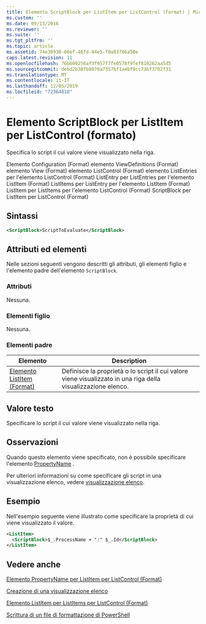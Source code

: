 ```yaml
---
title: Elemento ScriptBlock per ListItem per ListControl (Format) | Microsoft Docs
ms.custom: ''
ms.date: 09/13/2016
ms.reviewer: ''
ms.suite: ''
ms.tgt_pltfrm: ''
ms.topic: article
ms.assetid: 74e30938-00ef-46fd-84e5-f0a83706a50e
caps.latest.revision: 11
ms.openlocfilehash: 76b600256af3f957f7fe0578f9fef810262aa5d5
ms.sourcegitcommit: debd2b38fb8070a7357bf1a4bf9cc736f3702f31
ms.translationtype: MT
ms.contentlocale: it-IT
ms.lasthandoff: 12/05/2019
ms.locfileid: "72364810"
---
```

# <a name="scriptblock-element-for-listitem-for-listcontrol-format"></a>Elemento ScriptBlock per ListItem per ListControl (formato)

Specifica lo script il cui valore viene visualizzato nella riga.

Elemento Configuration (Format) elemento ViewDefinitions (Format) elemento View (Format) elemento ListControl (Format) elemento ListEntries per l'elemento ListControl (Format) ListEntry per ListEntries per l'elemento ListItem (Format) ListItems per ListEntry per l'elemento ListItem (Format) ListItem per ListItems per l'elemento ListControl (Format) ScriptBlock per ListItem per ListControl (Format)

## <a name="syntax"></a>Sintassi

```xml
<ScriptBlock>ScriptToEvaluate</ScriptBlock>
```

## <a name="attributes-and-elements"></a>Attributi ed elementi

Nelle sezioni seguenti vengono descritti gli attributi, gli elementi figlio e l'elemento padre dell'elemento `ScriptBlock`.

### <a name="attributes"></a>Attributi

Nessuna.

### <a name="child-elements"></a>Elementi figlio

Nessuna.

### <a name="parent-elements"></a>Elementi padre

|Elemento|Description|
|-------------|-----------------|
|[Elemento ListItem (Format)](./listitem-element-for-listitems-for-listcontrol-format.md)|Definisce la proprietà o lo script il cui valore viene visualizzato in una riga della visualizzazione elenco.|

## <a name="text-value"></a>Valore testo

Specificare lo script il cui valore viene visualizzato nella riga.

## <a name="remarks"></a>Osservazioni

Quando questo elemento viene specificato, non è possibile specificare l'elemento [PropertyName](./propertyname-element-for-listitem-for-listcontrol-format.md) .

Per ulteriori informazioni su come specificare gli script in una visualizzazione elenco, vedere [visualizzazione elenco](./creating-a-list-view.md).

## <a name="example"></a>Esempio

Nell'esempio seguente viene illustrato come specificare la proprietà di cui viene visualizzato il valore.

```xml
<ListItem>
  <ScriptBlock>$_.ProcessName + ":" $_.Id</ScriptBlock>
</ListItem>

```

## <a name="see-also"></a>Vedere anche

[Elemento PropertyName per ListItem per ListControl (Format)](./propertyname-element-for-listitem-for-listcontrol-format.md)

[Creazione di una visualizzazione elenco](./creating-a-list-view.md)

[Elemento ListItem per ListItems per ListControl (Format)](./listitem-element-for-listitems-for-listcontrol-format.md)

[Scrittura di un file di formattazione di PowerShell](./writing-a-powershell-formatting-file.md)
